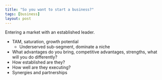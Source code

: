 ```yaml
---
title: "So you want to start a business?"
tags: [business]
layout: post
---
```


Entering a market with an established leader.

* TAM, saturation, growth potential
  * Underserved sub-segment, dominate a niche
* What advantages do you bring, competitive advantages, strengths, what will you do differently?
* How established are they?
* How well are they executing?
* Synergies and partnerships
